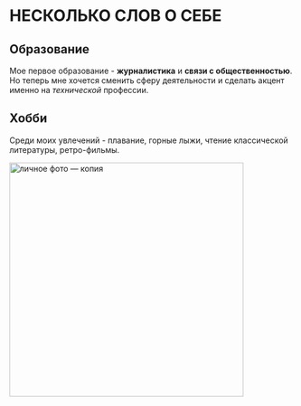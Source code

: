 # НЕСКОЛЬКО СЛОВ О СЕБЕ

## Образование

Мое первое образование - **журналистика** и **связи с общественностью**. Но теперь мне хочется сменить сферу деятельности и сделать акцент именно на *технической* профессии.

## Хобби

Среди моих увлечений - плавание, горные лыжи, чтение классической литературы, ретро-фильмы.

<img width="414" alt="личное фото — копия" src="https://user-images.githubusercontent.com/126344764/224544933-0cbea1de-063d-45c2-abe4-ffb7171c2cc9.PNG">

